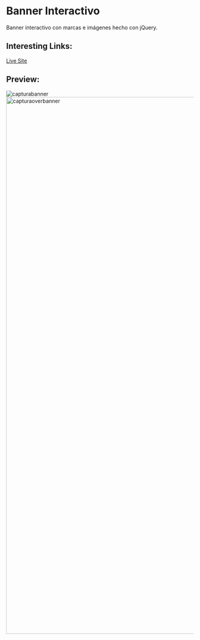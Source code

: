 # Banner Interactivo
Banner interactivo con marcas e imágenes hecho con jQuery.<br>

<h2>Interesting Links:</h2>
<a href="https://alejandroochandodev.github.io/web-personal/">Live Site</a><br>

<h2>Preview:</h2>

![capturabanner](https://github.com/alejandroochandodev/interactive-banner/assets/129302754/2794f042-3ed3-4ea6-aa9d-7cdcef173ca2) <br>
<img width="1440" alt="capturaoverbanner" src="https://github.com/alejandroochandodev/interactive-banner/assets/129302754/4604846f-efc2-4428-ae27-4bf9b7c6a662">


